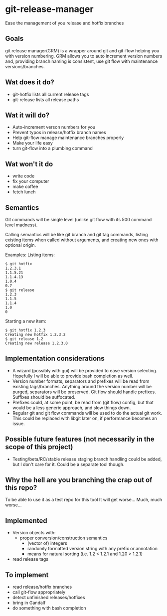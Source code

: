 # git-release-manager
Ease the management of you release and hotfix branches

Goals
-----------------
git release manager(GRM) is a wrapper around git and git-flow helping you with version numbering.
GRM allows you to auto increment version numbers and, providing branch naming is consistent, use git flow with maintenance versions/branches.

Wat does it do?
--------------------
- git-hotfix lists all current release tags
- git-release lists all release paths

Wat it will do?
------------------
- Auto-increment verson numbers for you
- Prevent typos in release/hotfix branch names
- Help git-flow manage maintenance branches properly
- Make your life easy
- turn git-flow into a plumbing command

Wat won't it do
------------------------
- write code
- fix your computer
- make coffee
- fetch lunch

Semantics
------------
Git commands will be single level (unlike git flow with its 500 command level madness).

Calling semantics will be like git branch and git tag commands, listing existing items when called without arguments, and creating  new ones with optional origin.

Examples:
Listing items:

    $ git hotfix
    1.2.3.1
    1.1.5.21
    1.1.4.13
    1.0.4
    0.7
    $ git release
    1.2.3
    1.1.5
    1.1.4
    1.0
    0

Starting a new item:

    $ git hotfix 1.2.3
    Creating new hotfix 1.2.3.2
    $ git release 1.2
    Creating new release 1.2.3.0

Implementation considerations
---------------------------
- A wizard (possibly with gui) will be provided to ease version selecting. Hopefully I will be able to provide bash completion as well.
- Version number formats, separators and prefixes will be read from existing tags/branches. Anything around the version number will be purged, separators will be preserved. Git flow should handle prefixes. Suffixes should be suffocated.
- Prefixes could, at some point, be read from (git flow) config, but that would be a less generic approach, and slow things down. 
- Regular git and git flow commands will be used to do the actual git work. This could be replaced with libgit later on, if performance becomes an issue.

Possible future features (not necessarily in the scope of this project)
---------------------
- Testing/beta/RC/stable release staging branch handling could be added, but I don't care for it. Could be a separate tool though.

Why the hell are you branching the crap out of this repo?
--------------------------------------------------
To be able to use it as a test repo for this tool
It will get worse... Much, much worse...


Implemented
---------------------
- Version objects with:
    - proper conversion/construction semantics
        - (vector of) integers
        - randomly formatted version string with any prefix or annotation
        - means for natural sorting (i.e. 1.2 < 1.2.1 and 1.20 > 1.2.1)
- read release tags 

To implement
---------------------

- read release/hotfix branches 
- call git-flow appropriately
- detect unfinished releases/hotfixes
- bring in Gandalf
- do something with bash completion

